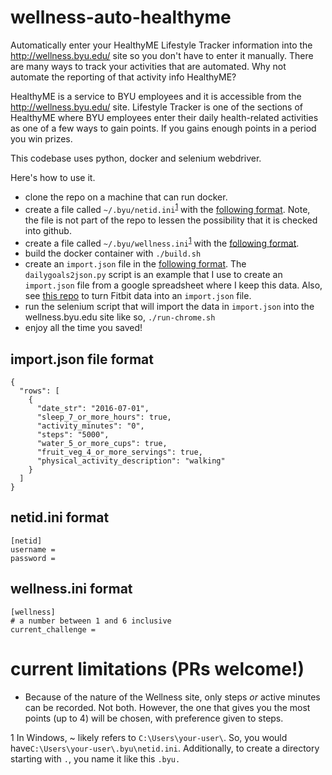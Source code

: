 # wellness-auto-healthyme
Automatically enter your HealthyME Lifestyle Tracker information into the http://wellness.byu.edu/ site so you don't have to enter it manually.  There are many ways to track your activities that are automated.  Why not automate the reporting of that activity info HealthyME?

HealthyME is a service to BYU employees and it is accessible from the http://wellness.byu.edu/ site.  Lifestyle Tracker is one of the sections of HealthyME where BYU employees enter their daily health-related activities as one of a few ways to gain points.  If you gains enough points in a period you win prizes.

This codebase uses python, docker and selenium webdriver.

Here's how to use it.
- clone the repo on a machine that can run docker.
- create a file called `~/.byu/netid.ini`<sup>[1](#config-path-footnote)</sup> with the [following format](#netidini-format).  Note, the file is not part of the repo to lessen the possibility that it is checked into github.  
- create a file called `~/.byu/wellness.ini`<sup>[1](#config-path-footnote)</sup> with the [following format](#wellnessini-format).  
- build the docker container with `./build.sh`
- create an `import.json` file in the [following format](#importjson-file-format).  The `dailygoals2json.py` script is an example that I use to create an `import.json` file from a google spreadsheet where I keep this data. Also, see [this repo](https://github.com/cache117/fitbit-csv-data) to turn Fitbit data into an `import.json` file.
- run the selenium script that will import the data in `import.json` into the wellness.byu.edu site like so, `./run-chrome.sh`
- enjoy all the time you saved!

## import.json file format
```
{
  "rows": [
    {
      "date_str": "2016-07-01", 
      "sleep_7_or_more_hours": true, 
      "activity_minutes": "0",
      "steps": "5000",
      "water_5_or_more_cups": true, 
      "fruit_veg_4_or_more_servings": true, 
      "physical_activity_description": "walking"
    }
  ]
}
```

## netid.ini format
```
[netid]
username = 
password = 
```

## wellness.ini format
```
[wellness]
# a number between 1 and 6 inclusive
current_challenge = 
```


# current limitations (PRs welcome!)
- Because of the nature of the Wellness site, only steps *or* active minutes can be recorded. Not both. However, the one that gives you the most points (up to 4) will be chosen, with preference given to steps.

<a name="config-path-footnote">1</a> In Windows, ~ likely refers to `C:\Users\your-user\`. So, you would have`C:\Users\your-user\.byu\netid.ini`. Additionally, to create a directory starting with `.`, you name it like this `.byu.`
